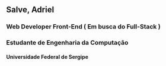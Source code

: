 ## Salve, Adriel
### Web Developer Front-End ( Em busca do Full-Stack )
### Estudante de Engenharia da Computação
#### Universidade Federal de Sergipe

